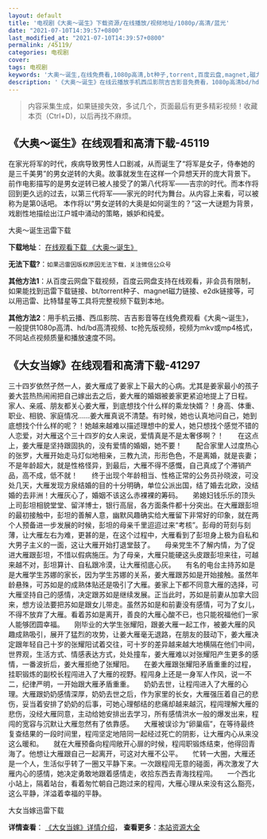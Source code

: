 ```yaml
---
layout: default
title: '电视剧《大奥～诞生》下载资源/在线播放/视频地址/1080p/高清/蓝光'
date: "2021-07-10T14:39:57+0800"
last_modified_at: "2021-07-10T14:39:57+0800"
permalink: /45119/
categories: 电视剧
cover:
tags: 电视剧
keywords: '大奥～诞生,在线免费看,1080p高清,bt种子,torrent,百度云盘,magnet,磁力链,迅雷下载资源'
description: '《大奥～诞生》在线云播放手机西瓜影院吉吉影音免费看，1080p高清bd/hd未删减完整版和tc抢先枪版，mkv/mp4格式，附带bt/torrent种子、magnet/磁力链、百度云盘、网盘资源迅雷下载链接'
---
```


>内容采集生成，如果链接失效，多试几个，页面最后有更多精彩视频！收藏本页（Ctrl+D)，以后再找不麻烦。


## 《大奥～诞生》在线观看和高清下载-45119

在家光将军的时代，疾病导致男性人口剧减，从而诞生了“将军是女子，侍奉她的是三千美男&rdquo;的男女逆转的大奥。故事就发生在这样一个异想天开的庞大背景下。 前作电影描写的是男女逆转已被人接受了的第八代将军——吉宗的时代。而本作将回到更久远的过去，以第三代将军&mdash;—家光的时代为舞台。从内容上来看，可以被称为是第0话吧。 本作将以“男女逆转的大奥是如何诞生的？”这一大谜题为背景，戏剧性地描绘出江户城中涌动的策略，嫉妒和纯爱。


大奥～诞生迅雷下载

**下载地址**： [在线观看下载 《大奥～诞生》](https://www.993dy.com//vod-detail-id-6977.html) 


**无法下载?**：`如果迅雷因版权原因无法下载，关注微信公众号 `

**其他方法1**：从百度云网盘下载视频，百度云网盘支持在线观看，非会员有限制，如果能找到迅雷下载链接、bt/torrent种子、magnet磁力链接、e2dk链接等，可以用迅雷、比特彗星等工具将完整视频下载到本地。

**其他方法2**：用手机云播、西瓜影院、吉吉影音等在线免费观看《大奥～诞生》，一般提供1080p高清、hd/bd高清视频、tc抢先版视频，视频为mkv或mp4格式，不同站点视频质量和播放速度不同。


## 《大女当嫁》在线观看和高清下载-41297

三十四岁依然孑然一人，姜大雁成了姜家上下最大的心病。尤其是姜家最小的孩子姜大芸热热闹闹把自己嫁出去之后，姜大雁的婚姻被姜家更紧迫地提上了日程。　　家人、亲戚、朋友都关心姜大雁，到底想找个什么样的乘龙快婿？！身高、体重、职业、相貌、家庭情况&hellip;…姜大雁真说不清楚。有时候，她也认真地问自己，她到底想找个什么样的呢？！她越来越难以描述理想中的爱人，她只想找个感觉不错的人恋爱，对大雁这个三十四岁的女人来说，爱情真是不是太奢侈啊？！　　在这点上，姜大雁是坚持跟固执的，没有爱情的婚姻，她不要！　　配合家里人过度热心的张罗，大雁开始走马灯似地相亲，三教九流，形形色色，不是离婚，就是丧妻；不是年龄超大，就是性格怪异，到最后，大雁不得不感慨，自己真成了个滞销产品，高不成，低不就！　　终于出现个年龄相当、性格正常的公务员孙晓波，可没处几天，大雁发现方泉结婚的目的十分明确，单位公派出国，结了婚去北欧，没结婚的去非洲！大雁灰心了，婚姻不该这么赤裸裸的筹码。　　弟媳妇钱乐乐的顶头上司彭坦相貌堂堂、留洋博士，银行高层，各方面条件都十分突出。在大雁跟彭坦的最初接触中，彭坦的善解人意，幽默风趣确实给大雁留下非常好的印象，就在两个人预备进一步发展的时候，彭坦的母亲千里迢迢过来&ldquo;考核”。彭母的苛刻与刻薄，让大雁左右为难，更甚的是，在这个过程中，大雁看到了彭坦身上极为自私和大男子主义的一面，这让大雁开始打退堂鼓了。　　母亲党生不了解内情，为了促进大雁跟彭坦，不惜以假病施压。为了母亲，大雁只能硬这头皮跟彭坦来往，可越来越不对，彭坦算计、自私跟冷漠，让大雁彻底心灰。　　有名的电台主持苏如是是大雁学生苏娜的家长，因为学生苏娜的关系，姜大雁跟苏如是开始接触。虽然年龄悬殊，可苏如是的成熟体贴还是吸引了大雁。姜家上下都不同意大雁的选择，可大雁坚持自己的感情，决定跟苏如是继续发展。正当此时，苏如是前妻从加拿大回来，想方设法要把苏如是跟女儿带走。虽然苏如是和前妻没有感情，可为了女儿，不得不放弃了大雁。看着苏如是离开，善良的大雁心酸不已，也只能祝福他们一家人能够团圆幸福。　　刚毕业的大学生张耀阳，跟姜大雁一起工作，被姜大雁的风趣成熟吸引，展开了猛烈的攻势，让姜大雁毫无退路，在朋友的鼓动下，姜大雁决定跟年轻自己十岁的张耀阳试着交往，可十岁的差异越来越大地横隔在他们中间，世界观，生活方式、情感表达方式，处处撞车，姜大雁难以对张耀阳产生更多的感情，一番波折后，姜大雁拒绝了张耀阳。　　在姜大雁跟张耀阳矛盾重重的过程，挂职锻炼的副校长程闯进入了大雁的视野。程闯身上还是一身军人作风，说一不二，纪律严明，一开始跟大雁矛盾重重。　　奶奶去世，让程闯进入了大雁的心理。大雁跟奶奶感情深厚，奶奶去世之后，作为家里的长女，大雁强压着自己的悲伤，妥当着安排了奶奶的后事，可她心理郁结的悲痛却越来越沉，程闯理解大雁的悲伤，没经大雁同意，主动给她安排出去学习，所有感情洪水一般的爆发出来，程闯的宽容与沉默让大雁忽然有了依靠感。　　大雁被误诊为“卵巢癌&rdquo;，在等待最终复查结果的一段时间里，程闯坚定地陪同一起经过死亡的阴影，让大雁内心从来没这么暖和。　　就在大雁预备向程闯敞开心扉的时候，程闯职锻炼结束，他得回青海了。他想让大雁跟自己一起离开，可这对大雁不公平。　　忙转一大圈，大雁还是一个人，生活似乎转了一圈又平静下来。一次跟程闯无意的碰面，再次激发了大雁内心的感情，她决定勇敢地跟着感情走，收拾东西去青海找程闯。　　一个西北小站上，隔着站台，看着匆忙朝自己跑过来的程闯，大雁心理从来没有这么豁亮，这么平静，洋溢着幸福的平静。<br />


大女当嫁迅雷下载

**详情查看**： [《大女当嫁》详情介绍](/movie/41297/)， **查看更多**：[本站资源大全](/movie/t/all/)

